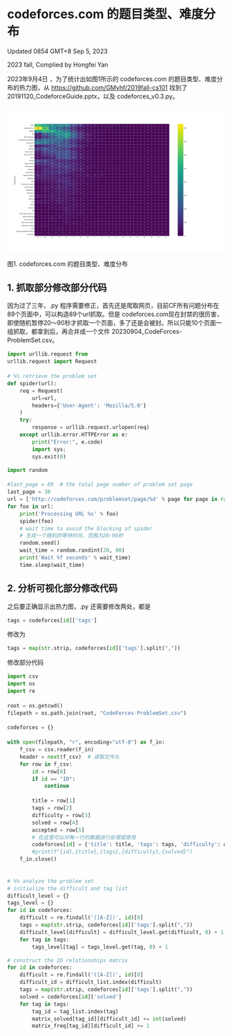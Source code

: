 # codeforces.com 的题目类型、难度分布

Updated 0854 GMT+8 Sep 5, 2023								

2023 fall, Complied by Hongfei Yan



2023年9月4日 ，为了统计出如图1所示的 codeforces.com 的题目类型、难度分布的热力图，从 https://github.com/GMyhf/2019fall-cs101 找到了 20191120_CodeforceGuide.pptx，以及 codeforces_v0.3.py。

![image-20230905085418048](https://raw.githubusercontent.com/GMyhf/img/main/img/image-20230905085418048.png)

图1. codeforces.com 的题目类型、难度分布



## **1. 抓取部分修改部分代码**

因为过了三年，.py 程序需要修正，首先还是爬取网页，目前CF所有问题分布在89个页面中，可以构造89个url抓取。但是 codeforces.com现在封禁的很厉害，即使随机暂停20～90秒才抓取一个页面，多了还是会被封。所以只能10个页面一组抓取，都拿到后，再合并成一个文件 20230904_CodeForces-ProblemSet.csv。

```python
import urllib.request from 
urllib.request import Request 

# %% retrieve the problem set
def spider(url):
    req = Request(
        url=url,
        headers={'User-Agent': 'Mozilla/5.0'}
    )
    try:
        response = urllib.request.urlopen(req)
    except urllib.error.HTTPError as e:
        print("Error:", e.code)
        import sys;
        sys.exit(0)
```



```python
import random

#last_page = 89  # the total page number of problem set page
last_page = 30
url = ['http://codeforces.com/problemset/page/%d' % page for page in range(21, last_page + 1)]
for foo in url:
    print('Processing URL %s' % foo)
    spider(foo)
    # wait time to avoid the blocking of spider
    # 生成一个随机的等待时间，范围为20-90秒
    random.seed()
    wait_time = random.randint(20, 90)
    print('Wait %f seconds' % wait_time)
    time.sleep(wait_time)
```



## **2. 分析可视化部分修改代码**

之后要正确显示出热力图，.py 还需要修改两处，都是

```python
tags = codeforces[id]['tags'] 
```

修改为 

```python
tags = map(str.strip, codeforces[id]['tags'].split(","))
```



修改部分代码

```python
import csv
import os
import re

root = os.getcwd()
filepath = os.path.join(root, "CodeForces-ProblemSet.csv")

codeforces = {}

with open(filepath, "r", encoding="utf-8") as f_in:
    f_csv = csv.reader(f_in)
    header = next(f_csv)  # 读取文件头
    for row in f_csv:
        id = row[0]
        if id == "ID":
            continue

        title = row[1]
        tags = row[2]
        difficulty = row[3]
        solved = row[4]
        accepted = row[5]
        # 在这里可以对每一行的数据进行处理或使用
        codeforces[id] = {'title': title, 'tags': tags, 'difficulty': difficulty, 'solved': solved, 'accepted': 0}
        #print(f"{id},{title},{tags},{difficulty},{solved}")
    f_in.close()


# %% analyze the problem set
# initialize the difficult and tag list
difficult_level = {}
tags_level = {}
for id in codeforces:
    difficult = re.findall('([A-Z])', id)[0]
    tags = map(str.strip, codeforces[id]['tags'].split(","))
    difficult_level[difficult] = difficult_level.get(difficult, 0) + 1
    for tag in tags:
        tags_level[tag] = tags_level.get(tag, 0) + 1
```



```python
# construct the 2D relationships matrix
for id in codeforces:
    difficult = re.findall('([A-Z])', id)[0]
    difficult_id = difficult_list.index(difficult)
    tags = map(str.strip, codeforces[id]['tags'].split(","))
    solved = codeforces[id]['solved']
    for tag in tags:
        tag_id = tag_list.index(tag)
        matrix_solved[tag_id][difficult_id] += int(solved)
        matrix_freq[tag_id][difficult_id] += 1
```